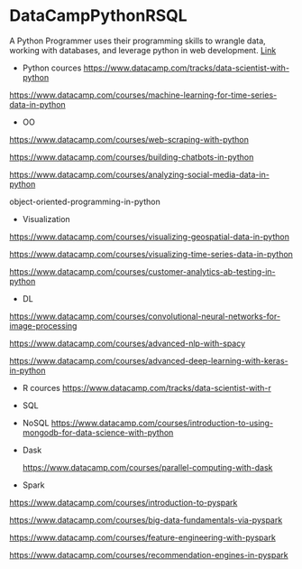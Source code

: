 # DataCampPythonRSQL

A Python Programmer uses their programming skills to wrangle data, working with databases,  and leverage python in web development. [Link](https://www.datacamp.com/tracks/data-scientist-with-python)

- Python cources https://www.datacamp.com/tracks/data-scientist-with-python


https://www.datacamp.com/courses/machine-learning-for-time-series-data-in-python

- OO

https://www.datacamp.com/courses/web-scraping-with-python

https://www.datacamp.com/courses/building-chatbots-in-python




https://www.datacamp.com/courses/analyzing-social-media-data-in-python

object-oriented-programming-in-python

- Visualization

https://www.datacamp.com/courses/visualizing-geospatial-data-in-python

https://www.datacamp.com/courses/visualizing-time-series-data-in-python

https://www.datacamp.com/courses/customer-analytics-ab-testing-in-python



- DL


https://www.datacamp.com/courses/convolutional-neural-networks-for-image-processing

https://www.datacamp.com/courses/advanced-nlp-with-spacy

https://www.datacamp.com/courses/advanced-deep-learning-with-keras-in-python








- R cources  https://www.datacamp.com/tracks/data-scientist-with-r

- SQL

- NoSQL  https://www.datacamp.com/courses/introduction-to-using-mongodb-for-data-science-with-python

- Dask

  https://www.datacamp.com/courses/parallel-computing-with-dask

- Spark

https://www.datacamp.com/courses/introduction-to-pyspark

https://www.datacamp.com/courses/big-data-fundamentals-via-pyspark

https://www.datacamp.com/courses/feature-engineering-with-pyspark

https://www.datacamp.com/courses/recommendation-engines-in-pyspark
